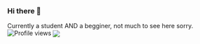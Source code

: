 ### Hi there 👋 
Currently a student AND a begginer, not much to see here sorry.
![Profile views](https://gpvc.arturio.dev/Eliaz-LR)
<img src="https://github-readme-stats.vercel.app/api/top-langs/?username=Eliaz-LR&theme=dark&layout=compact" align="center" />
